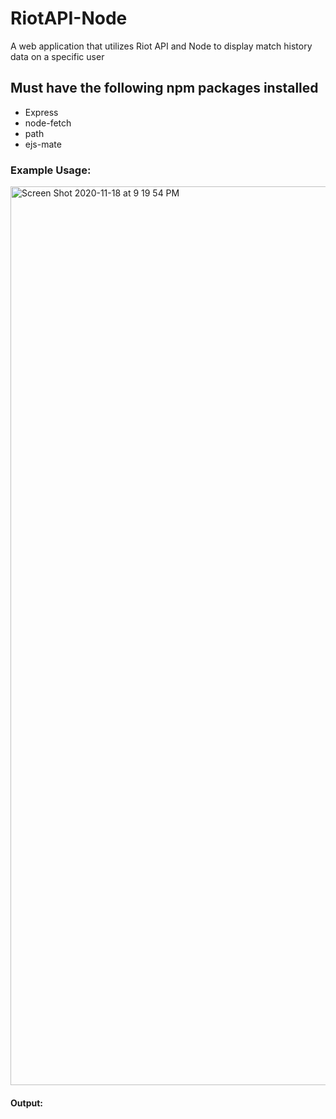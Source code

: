 # RiotAPI-Node
A web application that utilizes Riot API and Node to display match history data on a specific user
## Must have the following npm packages installed
- Express
- node-fetch
- path
- ejs-mate
### Example Usage:

<img width="1438" alt="Screen Shot 2020-11-18 at 9 19 54 PM" src="https://user-images.githubusercontent.com/74621126/99612770-3990b800-29e4-11eb-9271-f4916ef7f1f1.png">

#### Output:
